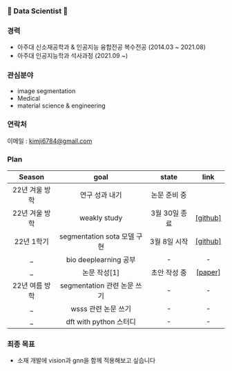 ### 👋 Data Scientist 👋

### 경력
- 아주대 신소재공학과 & 인공지능 융합전공 복수전공 (2014.03 ~ 2021.08)
- 아주대 인공지능학과 석사과정 (2021.09 ~)

### 관심분야
- image segmentation
- Medical
- material science & engineering

### 연락처
이메일 : kimji6784@gmail.com

### Plan
Season | goal | state | link |
:---: | :---: | :---: | :---: |  
22년 겨울 방학 | 연구 성과 내기 | 논문 준비 중 |
22년 겨울 방학 | weakly study | 3월 30일 종료 | [[github]]() |
22년 1학기 | segmentation sota 모델 구현 | 3월 8일 시작 | [[github]]() |
_ | bio deeplearning 공부 | - | - |
_ | 논문 작성[1] | 초안 작성 중 | [[paper]]() |
22년 여름 방학 | segmentation 관련 논문 쓰기 | - | - |
_ | wsss 관련 논문 쓰기 | - | - |
_ | dft with python 스터디 | - | - |

### 최종 목표
- 소재 개발에 vision과 gnn을 함께 적용해보고 싶습니다
